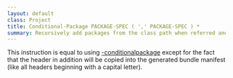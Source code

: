 ```yaml
---
layout: default
class: Project
title: Conditional-Package PACKAGE-SPEC ( ',' PACKAGE-SPEC ) *  
summary: Recursively add packages from the class path when referred and when they match one of the package specifications. 
---
```

This instruction is equal to using [-conditionalpackage](conditionalpackage.html) except for the fact that the header in addition will be copied into the generated bundle manifest (like all headers beginning with a capital letter).